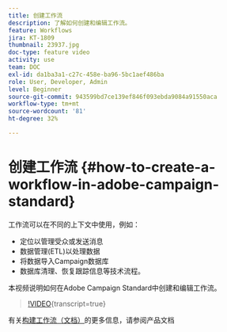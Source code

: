 ```yaml
---
title: 创建工作流
description: 了解如何创建和编辑工作流。
feature: Workflows
jira: KT-1809
thumbnail: 23937.jpg
doc-type: feature video
activity: use
team: DOC
exl-id: da1ba3a1-c27c-458e-ba96-5bc1aef486ba
role: User, Developer, Admin
level: Beginner
source-git-commit: 943599bd7ce139ef846f093ebda9084a91550aca
workflow-type: tm+mt
source-wordcount: '81'
ht-degree: 32%

---
```


# 创建工作流 {#how-to-create-a-workflow-in-adobe-campaign-standard}

工作流可以在不同的上下文中使用，例如：

* 定位以管理受众或发送消息
* 数据管理(ETL)以处理数据
* 将数据导入Campaign数据库
* 数据库清理、恢复跟踪信息等技术流程。

本视频说明如何在Adobe Campaign Standard中创建和编辑工作流。

>[!VIDEO](https://video.tv.adobe.com/v/23937?learn=on){transcript=true}

有关[构建工作流（文档）](https://experienceleague.adobe.com/docs/campaign-standard/using/managing-processes-and-data/workflow-general-operation/building-a-workflow.html)的更多信息，请参阅产品文档

